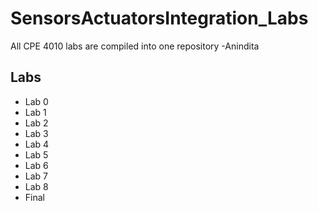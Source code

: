# SensorsActuatorsIntegration_Labs
All CPE 4010 labs are compiled into one repository -Anindita

## Labs
- Lab 0
- Lab 1
- Lab 2
- Lab 3
- Lab 4
- Lab 5
- Lab 6
- Lab 7
- Lab 8
- Final
